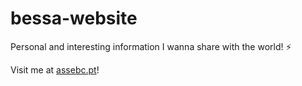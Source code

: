 # bessa-website
Personal and interesting information I wanna share with the world! ⚡

Visit me at <a href="assebc.pt">assebc.pt</a>! 
